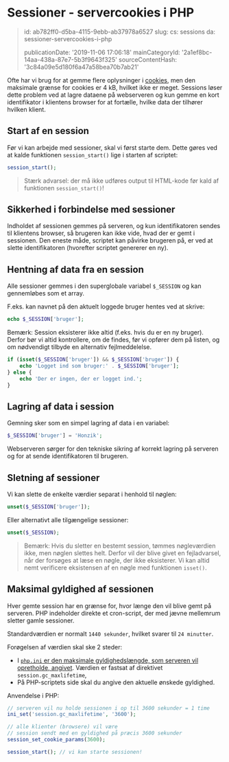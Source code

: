 Sessioner - servercookies i PHP
===============================

> id: ab782ff0-d5ba-4115-9ebb-ab37978a6527
> slug:
> 	cs: sessions
> 	da: sessioner-servercookies-i-php
> 
> publicationDate: '2019-11-06 17:06:18'
> mainCategoryId: '2a1ef8bc-14aa-438a-87e7-5b3f9643f325'
> sourceContentHash: '3c84a09e5d180f6a47a58bea70b7ab21'

Ofte har vi brug for at gemme flere oplysninger i <a href="/cookies">cookies</a>, men den maksimale grænse for cookies er 4 kB, hvilket ikke er meget. Sessions løser dette problem ved at lagre dataene på webserveren og kun gemme en kort identifikator i klientens browser for at fortælle, hvilke data der tilhører hvilken klient.

Start af en session
---------------------

Før vi kan arbejde med sessioner, skal vi først starte dem. Dette gøres ved at kalde funktionen `session_start()` lige i starten af scriptet:

```php
session_start();
```

> Stærk advarsel: der må ikke udføres output til HTML-kode før kald af funktionen `session_start()`!

Sikkerhed i forbindelse med sessioner
-------------------

Indholdet af sessionen gemmes på serveren, og kun identifikatoren sendes til klientens browser, så brugeren kan ikke vide, hvad der er gemt i sessionen. Den eneste måde, scriptet kan påvirke brugeren på, er ved at slette identifikatoren (hvorefter scriptet genererer en ny).

Hentning af data fra en session
----------------------

Alle sessioner gemmes i den superglobale variabel `$_SESSION` og kan gennemløbes som et array.

F.eks. kan navnet på den aktuelt loggede bruger hentes ved at skrive:

```php
echo $_SESSION['bruger'];
```

Bemærk: Session eksisterer ikke altid (f.eks. hvis du er en ny bruger). Derfor bør vi altid kontrollere, om de findes, før vi opfører dem på listen, og om nødvendigt tilbyde en alternativ fejlmeddelelse.

```php
if (isset($_SESSION['bruger']) && $_SESSION['bruger']) {
    echo 'Logget ind som bruger:' . $_SESSION['bruger'];
} else {
    echo 'Der er ingen, der er logget ind.';
}
```

Lagring af data i session
----------------------

Gemning sker som en simpel lagring af data i en variabel:

```php
$_SESSION['bruger'] = 'Honzik';
```

Webserveren sørger for den tekniske sikring af korrekt lagring på serveren og for at sende identifikatoren til brugeren.

Sletning af sessioner
----------------

Vi kan slette de enkelte værdier separat i henhold til nøglen:

```php
unset($_SESSION['bruger']);
```

Eller alternativt alle tilgængelige sessioner:

```php
unset($_SESSION);
```

> Bemærk: Hvis du sletter en bestemt session, tømmes nøgleværdien ikke, men nøglen slettes helt. Derfor vil der blive givet en fejladvarsel, når der forsøges at læse en nøgle, der ikke eksisterer. Vi kan altid nemt verificere eksistensen af en nøgle med funktionen `isset()`.

Maksimal gyldighed af sessionen
---------------------------------

Hver gemte session har en grænse for, hvor længe den vil blive gemt på serveren. PHP indeholder direkte et cron-script, der med jævne mellemrum sletter gamle sessioner.

Standardværdien er normalt `1440 sekunder`, hvilket svarer til `24 minutter`.

Forøgelsen af værdien skal ske 2 steder:

- I <a href="/info">`php.ini` er den maksimale gyldighedslængde, som serveren vil opretholde, angivet</a>. Værdien er fastsat af direktivet `session.gc_maxlifetime`,
- På PHP-scriptets side skal du angive den aktuelle ønskede gyldighed.

Anvendelse i PHP:

```php
// serveren vil nu holde sessionen i op til 3600 sekunder = 1 time
ini_set('session.gc_maxlifetime', '3600');

// alle klienter (browsere) vil være
// session sendt med en gyldighed på præcis 3600 sekunder
session_set_cookie_params(3600);

session_start(); // vi kan starte sessionen!
```
